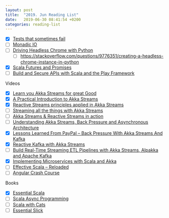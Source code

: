 ```yaml
---
layout: post
title:  "2019. Jun Reading List"
date:   2019-06-30 08:41:54 +0200
categories: reading-list
---
```


- [x] [Tests that sometimes fail](https://samsaffron.com/archive/2019/05/15/tests-that-sometimes-fail )
- [ ] [Monadic IO](https://underscore.io/blog/posts/2015/04/28/monadic-io-laziness-makes-you-free.html )
- [ ] [Driving Headless Chrome with Python](https://duo.com/decipher/driving-headless-chrome-with-python )
    - [ ] https://stackoverflow.com/questions/9776351/creating-a-headless-chrome-instance-in-python
- [x] [Scala Futures and Promises](https://docs.scala-lang.org/overviews/core/futures.html )
- [ ] [Build and Secure APIs with Scala and the Play Framework](https://auth0.com/blog/build-and-secure-a-scala-play-framework-api/)

Videos
- [x] [Learn you Akka Streams for great Good](https://www.youtube.com/watch?v=ryxrWVI3PMA )
- [x] [A Practical Introduction to Akka Streams](https://www.youtube.com/watch?v=L1FS2dyiwIg )
- [x] [Reactive Streams principles applied in Akka Streams](https://www.youtube.com/watch?v=n_q7sDTANFg )
- [ ] [Streaming all the things with Akka Streams](https://www.youtube.com/watch?v=jTUkmvPMlUE )
- [ ] [Akka Streams & Reactive Streams in action](https://www.youtube.com/watch?v=x62K4ObBtw4 )
- [ ] [Understanding Akka Streams, Back Pressure and Asynchronous Architecture](https://www.youtube.com/watch?v=oS9w3VenDW0 )
- [x] [Lessons Learned From PayPal – Back Pressure With Akka Streams And Kafka](https://www.youtube.com/watch?v=15jAG6-T_KE )
- [x] [Reactive Kafka with Akka Streams](https://www.youtube.com/watch?v=mgVH3NMGMUg )
- [ ] [Build Real-Time Streaming ETL Pipelines with Akka Streams, Alpakka and Apache Kafka](https://www.youtube.com/watch?v=eF8zHWamP7c )
- [x] [Implementing Microservices with Scala and Akka](https://www.youtube.com/watch?v=19rbbQ46LB4 )
- [ ] [Effective Scala – Reloaded](https://www.youtube.com/watch?v=pAc-0TmnlcE )
- [ ] [Angular Crash Course](https://www.youtube.com/watch?v=Fdf5aTYRW0E )

Books
- [x] [Essential Scala](https://books.underscore.io/essential-scala/essential-scala.html )
- [ ] [Scala Async Programming](https://alexn.org/blog/2017/01/30/asynchronous-programming-scala.html )
- [ ] [Scala with Cats](https://books.underscore.io/scala-with-cats/scala-with-cats.html )
- [ ] [Essential Slick](https://books.underscore.io/essential-slick/essential-slick-3.html )
